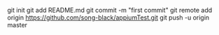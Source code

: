 git init
git add README.md
git commit -m "first commit"
git remote add origin https://github.com/song-black/appiumTest.git
git push -u origin master
